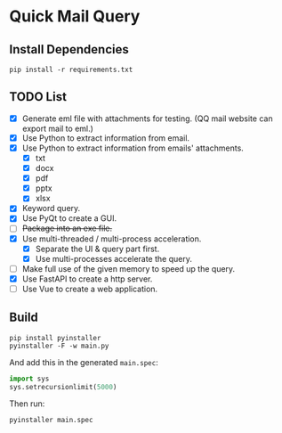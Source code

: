 # Quick Mail Query
## Install Dependencies
`pip install -r requirements.txt`

## TODO List
- [x] Generate eml file with attachments for testing. (QQ mail website can export mail to eml.)
- [x] Use Python to extract information from email.
- [x] Use Python to extract information from emails' attachments.
    - [x] txt
    - [x] docx
    - [x] pdf
    - [x] pptx
    - [x] xlsx
 - [x] Keyword query.
 - [x] Use PyQt to create a GUI.
 - [ ] ~~Package into an exe file.~~
 - [x] Use multi-threaded / multi-process acceleration.
    - [x] Separate the  UI & query part first.
    - [x] Use multi-processes accelerate the query.
 - [ ] Make full use of the given memory to speed up the query.
 - [x] Use FastAPI to create a http server.
 - [ ] Use Vue to create a web application.
 
## Build
 ```shell script
pip install pyinstaller
pyinstaller -F -w main.py
```
And add this in the generated `main.spec`:
```python
import sys
sys.setrecursionlimit(5000)
```
Then run:
```
pyinstaller main.spec
```